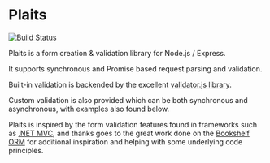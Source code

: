 Plaits
=========

[![Build Status](https://travis-ci.org/Persata/plaits.svg)](https://travis-ci.org/Persata/plaits)

Plaits is a form creation & validation library for Node.js / Express.

It supports synchronous and Promise based request parsing and validation.

Built-in validation is backended by the excellent [validator.js library][validator-js].

Custom validation is also provided which can be both synchronous and asynchronous, with examples also found below.

Plaits is inspired by the form validation features found in frameworks such as [.NET MVC][dot-net-mvc],
and thanks goes to the great work done on the [Bookshelf ORM][bookshelf-orm] for additional inspiration and helping with some underlying code principles.

[validator-js]: https://github.com/chriso/validator.js
[dot-net-mvc]: http://www.asp.net/mvc/mvc4
[bookshelf-orm]: https://github.com/tgriesser/bookshelf